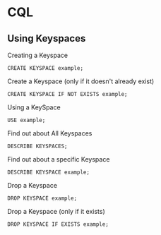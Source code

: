 CQL
===

## Using Keyspaces

Creating a Keyspace
```
CREATE KEYSPACE example;
```

Create a Keyspace (only if it doesn't already exist)
```
CREATE KEYSPACE IF NOT EXISTS example;
```

Using a KeySpace
```
USE example;
```

Find out about All Keyspaces
```
DESCRIBE KEYSPACES;
```

Find out about a specific Keyspace
```
DESCRIBE KEYSPACE example;
```

Drop a Keyspace
```
DROP KEYSPACE example;
```

Drop a Keyspace (only if it exists)
```
DROP KEYSPACE IF EXISTS example;
```

